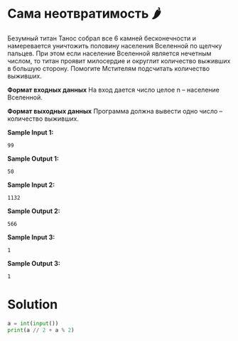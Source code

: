 # Сама неотвратимость 🌶️

Безумный титан Танос собрал все 6 камней бесконечности и намеревается уничтожить половину населения Вселенной по щелчку
пальцев. При этом если население Вселенной является нечетным числом, то титан проявит милосердие и округлит количество
выживших в большую сторону. Помогите Мстителям подсчитать количество выживших.

**Формат входных данных**
На вход дается число целое n – население Вселенной.

**Формат выходных данных**
Программа должна вывести одно число – количество выживших.

**Sample Input 1:**

```
99
```

**Sample Output 1:**

```
50
```

**Sample Input 2:**

```
1132
```

**Sample Output 2:**

```
566
```

**Sample Input 3:**

```
1
```

**Sample Output 3:**

```
1
```

# Solution

```python
a = int(input())
print(a // 2 + a % 2)
```